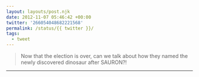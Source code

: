 ```yaml
---
layout: layouts/post.njk
date: 2012-11-07 05:46:42 +00:00
twitter: '266054048682221568'
permalink: /status/{{ twitter }}/
tags: 
  - tweet
---
```


> Now that the election is over, can we talk about how they named the newly discovered dinosaur after SAURON?!

---
